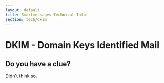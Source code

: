 ```yaml
---
layout: default
title: Smartmessages Technical Info
section: tech/dkim
---
```

# DKIM - Domain Keys Identified Mail

## Do you have a clue?

Didn't think so.